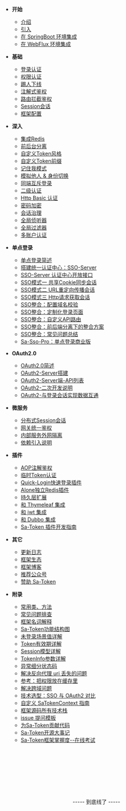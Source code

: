 <!-- 这是目录树文件 -->

- **开始**
	- [介绍](/)
	- [引入](/start/download)
	- [在 SpringBoot 环境集成](/start/example) 	
	- [在 WebFlux 环境集成](/start/webflux-example) 	

- **基础**
	- [登录认证](/use/login-auth) 
	- [权限认证](/use/jur-auth) 
	- [踢人下线](/use/kick) 
	- [注解式鉴权](/use/at-check) 
	- [路由拦截鉴权](/use/route-check) 
	- [Session会话](/use/session) 
	- [框架配置](/use/config) 

- **深入**
	- [集成Redis](/up/integ-redis)
	- [前后台分离](/up/not-cookie) 
	- [自定义Token风格](/up/token-style) 
	- [自定义Token前缀](/up/token-prefix) 
	- [记住我模式](/up/remember-me)
	- [模拟他人 & 身份切换](/up/mock-person) 
	- [同端互斥登录](/up/mutex-login) 
	- [二级认证](/up/safe-auth) 
	- [Http Basic 认证](/up/basic-auth) 
	- [密码加密](/up/password-secure) 
	- [会话治理](/up/search-session) 
	- [全局侦听器](/up/global-listener) 
	- [全局过滤器](/up/global-filter) 
	- [多账户认证](/up/many-account) 
	<!-- - [微服务](/senior/dcs) -->

- **单点登录**
	- [单点登录简述](/sso/readme)
	- [搭建统一认证中心：SSO-Server](/sso/sso-server)
	- [SSO-Server 认证中心开放接口](/sso/sso-apidoc)
	- [SSO模式一 共享Cookie同步会话](/sso/sso-type1)
	- [SSO模式二 URL重定向传播会话](/sso/sso-type2)
	- [SSO模式三 Http请求获取会话](/sso/sso-type3)
	- [SSO整合：配置域名校验](/sso/sso-check-domain)
	- [SSO整合：定制化登录页面](/sso/sso-custom-login)
	- [SSO整合：自定义API路由](/sso/sso-custom-api)
	- [SSO整合：前后端分离下的整合方案](/sso/sso-h5)
	- [SSO整合：常见问题总结](/sso/sso-questions)
	- [Sa-Sso-Pro：单点登录商业版](/sso/sso-pro)

- **OAuth2.0**
	- [OAuth2.0简述](/oauth2/readme)
	- [OAuth2-Server搭建](/oauth2/oauth2-server)
	- [OAuth2-Server端-API列表](/oauth2/oauth2-api)
	- [OAuth2-二次开发说明](/oauth2/oauth2-dev)
	- [OAuth2-与登录会话实现数据互通](/oauth2/oauth2-interworking)

- **微服务**
	- [分布式Session会话](/micro/dcs-session)
	- [网关统一鉴权](/micro/gateway-auth)
	- [内部服务外网隔离](/micro/id-token)
	- [依赖引入说明](/micro/import-intro)

- **插件**
	- [AOP注解鉴权](/plugin/aop-at)
	- [临时Token认证](/plugin/temp-token)
	- [Quick-Login快速登录插件](/plugin/quick-login)
	- [Alone独立Redis插件](/plugin/alone-redis)
	- [持久层扩展](/plugin/dao-extend)
	- [和 Thymeleaf 集成](/plugin/thymeleaf-extend)
	- [和 jwt 集成](/plugin/jwt-extend)
	- [和 Dubbo 集成](/plugin/dubbo-extend)
	- [Sa-Token 插件开发指南](/fun/plugin-dev)

- **其它**
	- [更新日志](/more/update-log) 
	- [框架生态](/more/link) 
	- [框架博客](/more/blog) 
	- [推荐公众号](/more/tj-gzh) 
	- [赞助 Sa-Token](/more/sa-token-donate)

- **附录**
	- [常用类、方法](/more/common-action) 
	- [常见问题排查](/more/common-questions)  
	- [框架名词解释](/more/noun-intro)  
	- [Sa-Token功能结构图](/fun/auth-flow)
	- [未登录场景值详解](/fun/not-login-scene)
	- [Token有效期详解](/fun/token-timeout)
	- [Session模型详解](/fun/session-model)
	- [TokenInfo参数详解](/fun/token-info)
	- [异常细分状态码](/fun/exception-code)
	- [解决反向代理 uri 丢失的问题](/fun/curr-domain)
	- [参考：把权限放在缓存里](/fun/jur-cache)
	- [解决跨域问题](/fun/cors-filter)
	- [技术选型：SSO 与 OAuth2 对比](/fun/sso-vs-oauth2)
	- [自定义 SaTokenContext 指南](/fun/sa-token-context)
	- [框架源码所有技术栈](/fun/tech-stack)
	- [issue 提问模板](/fun/issue-template)
	- [为Sa-Token贡献代码](/fun/git-pr)
	- [Sa-Token开源大事记](/fun/timeline)
	- [Sa-Token框架掌握度--在线考试](/fun/sa-token-test)
	


<br/><br/><br/><br/><br/><br/><br/>
<p style="text-align: center;">----- 到底线了 -----</p>